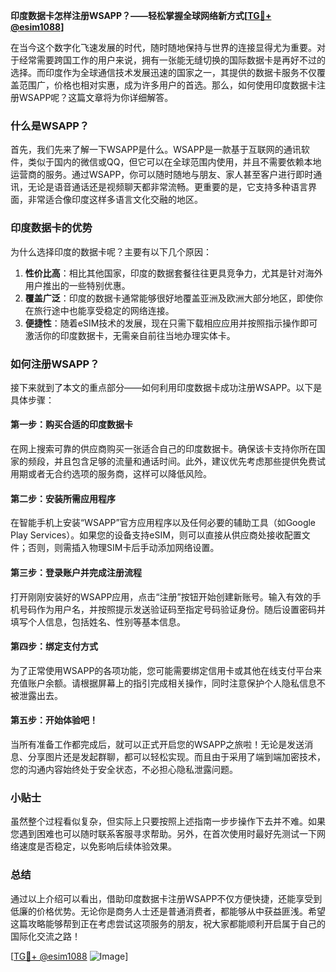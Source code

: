 **印度数据卡怎样注册WSAPP？——轻松掌握全球网络新方式[[TG💪+ @esim1088](https://t.me/s/esim1088)]**

在当今这个数字化飞速发展的时代，随时随地保持与世界的连接显得尤为重要。对于经常需要跨国工作的用户来说，拥有一张能无缝切换的国际数据卡是再好不过的选择。而印度作为全球通信技术发展迅速的国家之一，其提供的数据卡服务不仅覆盖范围广，价格也相对实惠，成为许多用户的首选。那么，如何使用印度数据卡注册WSAPP呢？这篇文章将为你详细解答。

### 什么是WSAPP？

首先，我们先来了解一下WSAPP是什么。WSAPP是一款基于互联网的通讯软件，类似于国内的微信或QQ，但它可以在全球范围内使用，并且不需要依赖本地运营商的服务。通过WSAPP，你可以随时随地与朋友、家人甚至客户进行即时通讯，无论是语音通话还是视频聊天都非常流畅。更重要的是，它支持多种语言界面，非常适合像印度这样多语言文化交融的地区。

### 印度数据卡的优势

为什么选择印度的数据卡呢？主要有以下几个原因：

1. **性价比高**：相比其他国家，印度的数据套餐往往更具竞争力，尤其是针对海外用户推出的一些特别优惠。
2. **覆盖广泛**：印度的数据卡通常能够很好地覆盖亚洲及欧洲大部分地区，即使你在旅行途中也能享受稳定的网络连接。
3. **便捷性**：随着eSIM技术的发展，现在只需下载相应应用并按照指示操作即可激活你的印度数据卡，无需亲自前往当地办理实体卡。

### 如何注册WSAPP？

接下来就到了本文的重点部分——如何利用印度数据卡成功注册WSAPP。以下是具体步骤：

#### 第一步：购买合适的印度数据卡
在网上搜索可靠的供应商购买一张适合自己的印度数据卡。确保该卡支持你所在国家的频段，并且包含足够的流量和通话时间。此外，建议优先考虑那些提供免费试用期或者无合约选项的服务商，这样可以降低风险。

#### 第二步：安装所需应用程序
在智能手机上安装“WSAPP”官方应用程序以及任何必要的辅助工具（如Google Play Services）。如果您的设备支持eSIM，则可以直接从供应商处接收配置文件；否则，则需插入物理SIM卡后手动添加网络设置。

#### 第三步：登录账户并完成注册流程
打开刚刚安装好的WSAPP应用，点击“注册”按钮开始创建新账号。输入有效的手机号码作为用户名，并按照提示发送验证码至指定号码验证身份。随后设置密码并填写个人信息，包括姓名、性别等基本信息。

#### 第四步：绑定支付方式
为了正常使用WSAPP的各项功能，您可能需要绑定信用卡或其他在线支付平台来充值账户余额。请根据屏幕上的指引完成相关操作，同时注意保护个人隐私信息不被泄露出去。

#### 第五步：开始体验吧！
当所有准备工作都完成后，就可以正式开启您的WSAPP之旅啦！无论是发送消息、分享图片还是发起群聊，都可以轻松实现。而且由于采用了端到端加密技术，您的沟通内容始终处于安全状态，不必担心隐私泄露问题。

### 小贴士

虽然整个过程看似复杂，但实际上只要按照上述指南一步步操作下去并不难。如果您遇到困难也可以随时联系客服寻求帮助。另外，在首次使用时最好先测试一下网络速度是否稳定，以免影响后续体验效果。

### 总结

通过以上介绍可以看出，借助印度数据卡注册WSAPP不仅方便快捷，还能享受到低廉的价格优势。无论你是商务人士还是普通消费者，都能够从中获益匪浅。希望这篇攻略能够帮到正在考虑尝试这项服务的朋友，祝大家都能顺利开启属于自己的国际化交流之路！

[[TG💪+ @esim1088](https://t.me/s/esim1088) ![Image](https://i.postimg.cc/4NQfJmqS/Snipaste-2025-05-13-00-14-12.png)]
